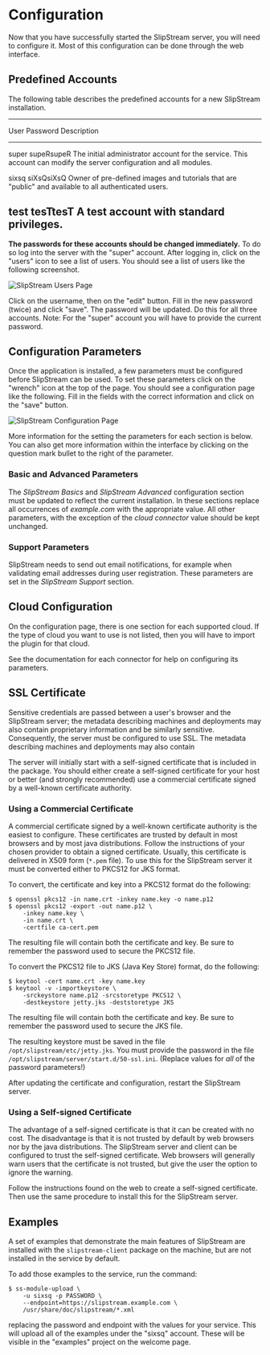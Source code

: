 # Configuration

Now that you have successfully started the SlipStream server, you will
need to configure it.  Most of this configuration can be done through
the web interface.

## Predefined Accounts

The following table describes the predefined accounts for a new
SlipStream installation.

-----------------------------------------------------------------
User   Password    Description
-----  ----------  ----------------------------------------------
super  supeRsupeR  The initial administrator account for the 
                   service.  This account can modify the server 
                   configuration and all modules.

sixsq  siXsQsiXsQ  Owner of pre-defined images and tutorials that
                   are "public" and available to all authenticated
                   users.

test   tesTtesT    A test account with standard privileges.
-----------------------------------------------------------------

**The passwords for these accounts should be changed immediately.** To
do so log into the server with the "super" account.  After logging in,
click on the "users" icon to see a list of users.  You should see a
list of users like the following screenshot.

![SlipStream Users Page](images/screenshot-users.png)

Click on the username, then on the "edit" button.  Fill in the new
password (twice) and click "save".  The password will be updated.  Do
this for all three accounts.  Note: For the "super" account you will
have to provide the current password.

## Configuration Parameters

Once the application is installed, a few parameters must be configured
before SlipStream can be used.  To set these parameters click on the
"wrench" icon at the top of the page.  You should see a configuration
page like the following.  Fill in the fields with the correct
information and click on the "save" button.

![SlipStream Configuration Page](images/screenshot-cfg-support.png)

More information for the setting the parameters for each section is
below.  You can also get more information within the interface by
clicking on the question mark bullet to the right of the parameter.

### Basic and Advanced Parameters

The *SlipStream Basics* and *SlipStream Advanced* configuration section
must be updated to reflect the current installation.  In these sections
replace all occurrences of *example.com* with the appropriate value.
All other parameters, with the exception of the *cloud connector*
value should be kept unchanged.

### Support Parameters

SlipStream needs to send out email notifications, for example when
validating email addresses during user registration.  These parameters
are set in the *SlipStream Support* section.

## Cloud Configuration

On the configuration page, there is one section for each supported
cloud.  If the type of cloud you want to use is not listed, then you
will have to import the plugin for that cloud.

See the documentation for each connector for help on configuring its
parameters.

## SSL Certificate

Sensitive credentials are passed between a user's browser and the
SlipStream server; the metadata describing machines and deployments
may also contain proprietary information and be similarly sensitive.
Consequently, the server must be configured to use SSL. The metadata
describing machines and deployments may also contain

The server will initially start with a self-signed certificate that is
included in the package.  You should either create a self-signed
certificate for your host or better (and strongly recommended) use a
commercial certificate signed by a well-known certificate authority.

### Using a Commercial Certificate

A commercial certificate signed by a well-known certificate authority is
the easiest to configure. These certificates are trusted by default in
most browsers and by most java distributions. Follow the instructions of
your chosen provider to obtain a signed certificate. Usually, this
certificate is delivered in X509 form (`*.pem` file). To use this for
the SlipStream server it must be converted either to PKCS12 for JKS
format.

To convert, the certificate and key into a PKCS12 format do the
following:

    $ openssl pkcs12 -in name.crt -inkey name.key -o name.p12
    $ openssl pkcs12 -export -out name.p12 \
        -inkey name.key \
        -in name.crt \
        -certfile ca-cert.pem 

The resulting file will contain both the certificate and key. Be sure to
remember the password used to secure the PKCS12 file.

To convert the PKCS12 file to JKS (Java Key Store) format, do the
following:

    $ keytool -cert name.crt -key name.key
    $ keytool -v -importkeystore \
        -srckeystore name.p12 -srcstoretype PKCS12 \
        -destkeystore jetty.jks -deststoretype JKS 

The resulting file will contain both the certificate and key. Be sure to
remember the password used to secure the JKS file.

The resulting keystore must be saved in the file
`/opt/slipstream/etc/jetty.jks`.  You must provide the password in the
file `/opt/slipstream/server/start.d/50-ssl.ini`.  (Replace values for
_all_ of the password parameters!)

After updating the certificate and configuration, restart the
SlipStream server.

### Using a Self-signed Certificate

The advantage of a self-signed certificate is that it can be created
with no cost. The disadvantage is that it is not trusted by default by
web browsers nor by the java distributions. The SlipStream server and
client can be configured to trust the self-signed certificate. Web
browsers will generally warn users that the certificate is not trusted,
but give the user the option to ignore the warning.

Follow the instructions found on the web to create a self-signed
certificate.  Then use the same procedure to install this for the
SlipStream server. 

## Examples

A set of examples that demonstrate the main features of SlipStream
are installed with the `slipstream-client` package on the machine, but
are not installed in the service by default. 

To add those examples to the service, run the command:

    $ ss-module-upload \
        -u sixsq -p PASSWORD \
        --endpoint=https://slipstream.example.com \
        /usr/share/doc/slipstream/*.xml

replacing the password and endpoint with the values for your service.
This will upload all of the examples under the "sixsq" account.  These
will be visible in the "examples" project on the welcome page.

